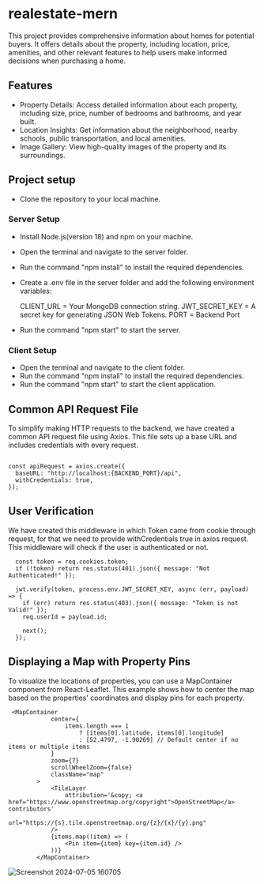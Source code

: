 # realestate-mern

This project provides comprehensive information about homes for potential buyers. It offers details about the property, including location, price, amenities, and other relevant features to help users make informed decisions when purchasing a home.

## Features

- Property Details: Access detailed information about each property, including size, price, number of bedrooms and bathrooms, and year built.
- Location Insights: Get information about the neighborhood, nearby schools, public transportation, and local amenities.
- Image Gallery: View high-quality images of the property and its surroundings.

## Project setup

- Clone the repository to your local machine.

### Server Setup

- Install Node.js(version 18) and npm on your machine.
- Open the terminal and navigate to the server folder.
- Run the command "npm install" to install the required dependencies.
- Create a .env file in the server folder and add the following environment variables:

  CLIENT_URL = Your MongoDB connection string.
  JWT_SECRET_KEY = A secret key for generating JSON Web Tokens.
  PORT = Backend Port

- Run the command "npm start" to start the server.

### Client Setup

- Open the terminal and navigate to the client folder.
- Run the command "npm install" to install the required dependencies.
- Run the command "npm start" to start the client application.

## Common API Request File

To simplify making HTTP requests to the backend, we have created a common API request file using Axios. This file sets up a base URL and includes credentials with every request.

```

const apiRequest = axios.create({
  baseURL: "http://localhost:{BACKEND_PORT}/api",
  withCredentials: true,
});

```

## User Verification

We have created this middleware in which Token came from cookie through request, for that we need to provide withCredentials true in axios request. This middleware will check if the user is authenticated or not.

```
  const token = req.cookies.token;
  if (!token) return res.status(401).json({ message: "Not Authenticated!" });

  jwt.verify(token, process.env.JWT_SECRET_KEY, async (err, payload) => {
    if (err) return res.status(403).json({ message: "Token is not Valid!" });
    req.userId = payload.id;

    next();
  });
```

## Displaying a Map with Property Pins

To visualize the locations of properties, you can use a MapContainer component from React-Leaflet. This example shows how to center the map based on the properties' coordinates and display pins for each property.

```
 <MapContainer
            center={
                items.length === 1
                    ? [items[0].latitude, items[0].longitude]
                    : [52.4797, -1.90269] // Default center if no items or multiple items
            }
            zoom={7}
            scrollWheelZoom={false}
            className="map"
        >
            <TileLayer
                attribution='&copy; <a href="https://www.openstreetmap.org/copyright">OpenStreetMap</a> contributors'
                url="https://{s}.tile.openstreetmap.org/{z}/{x}/{y}.png"
            />
            {items.map((item) => (
                <Pin item={item} key={item.id} />
            ))}
        </MapContainer>
```
![Screenshot 2024-07-05 160705](https://github.com/Creolestudios/realestate-mern/assets/31659415/182d3881-2b9a-46e7-9ca9-74dfa97b95d4)
